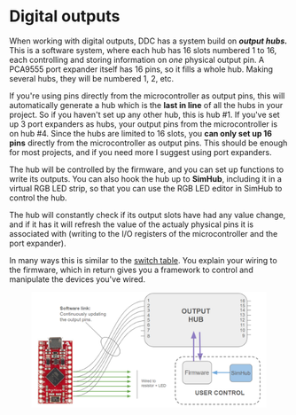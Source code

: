 # Digital outputs

When working with digital outputs, DDC has a system build on _**output hubs.**_ This is a software system, where each hub has 16 slots numbered 1 to 16, each controlling and storing information on _one_ physical output pin. A PCA9555 port expander itself has 16 pins, so it fills a whole hub. Making several hubs, they will be numbered 1, 2, etc.&#x20;

If you're using pins directly from the microcontroller as output pins, this will automatically generate a hub which is the **last in line** of all the hubs in your project. So if you haven't set up any other hub, this is hub #1. If you've set up 3 port expanders as hubs, your output pins from the microcontroller is on hub #4. Since the hubs are limited to 16 slots, you **can only set up 16 pins** directly from the microcontroller as output pins. This should be enough for most projects, and if you need more I suggest using port expanders.

The hub will be controlled by the firmware, and you can set up functions to write its outputs. You can also hook the hub up to **SimHub**, including it in a virtual RGB LED strip, so that you can use the RGB LED editor in SimHub to control the hub.&#x20;

The hub will constantly check if its output slots have had any value change, and if it has it will refresh the value of the actualy physical pins it is associated with (writing to the I/O registers of the microcontroller and the port expander).&#x20;

In many ways this is similar to the [switch table](../../../1.-project-planning/switch-inputs/matrix.md). You explain your wiring to the firmware, which in return gives you a framework to control and manipulate the devices you've wired.&#x20;

<figure><img src="../../../.gitbook/assets/image (3) (1).png" alt=""><figcaption></figcaption></figure>
